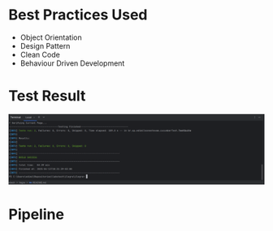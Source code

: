 # Best Practices Used
* Object Orientation <br>
* Design Pattern <br>
* Clean Code <br>
* Behaviour Driven Development <br>

# Test Result
![Screenshot 2025-04-13 183415](https://github.com/edimilsonestevam/labstech/blob/master/ilegra/ilegra/Screenshot%202025-04-13%20183415.png)

# Pipeline
